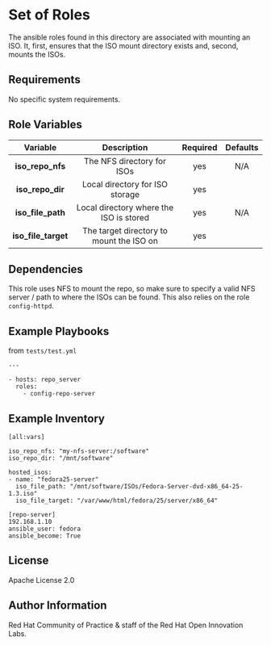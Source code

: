 Set of Roles
============

The ansible roles found in this directory are associated with mounting an ISO. It, first, ensures that the ISO mount directory exists and, second, mounts the ISOs.

Requirements
------------

No specific system requirements.

Role Variables
--------------

| Variable | Description | Required | Defaults |
|:--------:|:-----------:|:--------:|:--------:|
|**iso_repo_nfs**|  The NFS directory for ISOs | yes | N/A |
|**iso_repo_dir**| Local directory for ISO storage | yes |  |
|**iso_file_path**|  Local directory where the ISO is stored | yes | N/A |
|**iso_file_target**| The target directory to mount the ISO on | yes | |


Dependencies
------------
This role uses NFS to mount the repo, so make sure to specify a valid NFS server / path to where the ISOs can be found. This also relies on the role ```config-httpd```.

Example Playbooks
----------------
from ```tests/test.yml```

```
---

- hosts: repo_server
  roles:
    - config-repo-server
```

Example Inventory
----------------

```
[all:vars]

iso_repo_nfs: "my-nfs-server:/software"
iso_repo_dir: "/mnt/software"

hosted_isos:
- name: "fedora25-server"
  iso_file_path: "/mnt/software/ISOs/Fedora-Server-dvd-x86_64-25-1.3.iso"
  iso_file_target: "/var/www/html/fedora/25/server/x86_64"

[repo-server]
192.168.1.10
ansible_user: fedora
ansible_become: True
```



License
-------

Apache License 2.0


Author Information
------------------

Red Hat Community of Practice & staff of the Red Hat Open Innovation Labs.
